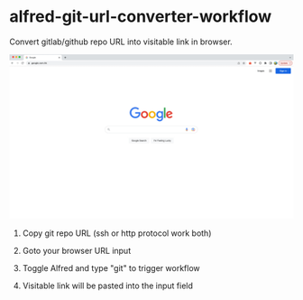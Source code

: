 # alfred-git-url-converter-workflow
Convert gitlab/github repo URL into visitable link in browser.

![Screenshot](https://raw.githubusercontent.com/YogaLin/alfred-git-url-converter-workflow/main/screenshot/git-url-converter.gif)

1. Copy git repo URL (ssh or http protocol work both)

2. Goto your browser URL input

3. Toggle Alfred and type "git" to trigger workflow

4. Visitable link will be pasted into the input field
